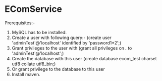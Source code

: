 # EComService

Prerequisites:-

1. MySQL has to be installed.
2. Create a user with following query:- (create user 'adminTest'@'localhost' identified by 'password1*2';)
3. Grant privileges to the user with (grant all privileges on *.* to 'adminTest'@'localhost';)
4. Create the database with this user (create database ecom_test charset utf8 collate utf8_bin;)
5. Or grant privilege to the database to this user
6. Install maven.
